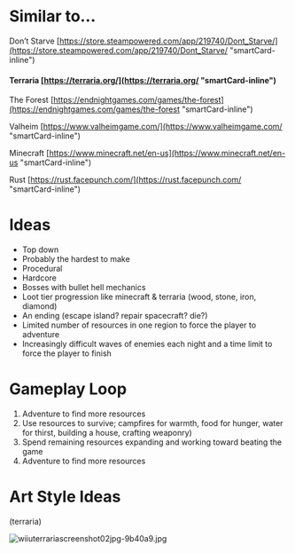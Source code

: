 # **Similar to…**

Don’t Starve [https://store.steampowered.com/app/219740/Dont_Starve/](https://store.steampowered.com/app/219740/Dont_Starve/ "smartCard-inline")

#### Terraria [https://terraria.org/](https://terraria.org/ "smartCard-inline")

The Forest [https://endnightgames.com/games/the-forest](https://endnightgames.com/games/the-forest "smartCard-inline")

Valheim [https://www.valheimgame.com/](https://www.valheimgame.com/ "smartCard-inline")

Minecraft [https://www.minecraft.net/en-us](https://www.minecraft.net/en-us "smartCard-inline")

Rust [https://rust.facepunch.com/](https://rust.facepunch.com/ "smartCard-inline")

# **Ideas**

- Top down
- Probably the hardest to make
- Procedural
- Hardcore
- Bosses with bullet hell mechanics
- Loot tier progression like minecraft & terraria (wood, stone, iron, diamond)
- An ending (escape island? repair spacecraft? die?)
- Limited number of resources in one region to force the player to adventure
- Increasingly difficult waves of enemies each night and a time limit to force the player to finish

# **Gameplay Loop**

1. Adventure to find more resources
2. Use resources to survive; campfires for warmth, food for hunger, water for thirst, building a house, crafting weaponry)
3. Spend remaining resources expanding and working toward beating the game
4. Adventure to find more resources

# **Art Style Ideas**

(terraria)

![wiiuterrariascreenshot02jpg-9b40a9.jpg](https://trello.com/1/cards/663e4f30cc7d65486517286c/attachments/663e52695ddf15ad34b06f4a/download/wiiuterrariascreenshot02jpg-9b40a9.jpg)